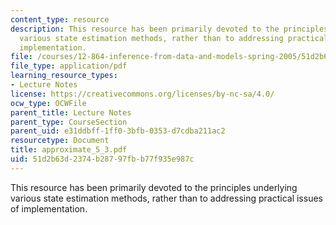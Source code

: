 ```yaml
---
content_type: resource
description: This resource has been primarily devoted to the principles underlying
  various state estimation methods, rather than to addressing practical issues of
  implementation.
file: /courses/12-864-inference-from-data-and-models-spring-2005/51d2b63d2374b28797fbb77f935e987c_approximate_5_3.pdf
file_type: application/pdf
learning_resource_types:
- Lecture Notes
license: https://creativecommons.org/licenses/by-nc-sa/4.0/
ocw_type: OCWFile
parent_title: Lecture Notes
parent_type: CourseSection
parent_uid: e31ddbff-1ff0-3bfb-0353-d7cdba211ac2
resourcetype: Document
title: approximate_5_3.pdf
uid: 51d2b63d-2374-b287-97fb-b77f935e987c
---
```

This resource has been primarily devoted to the principles underlying various state estimation methods, rather than to addressing practical issues of implementation.